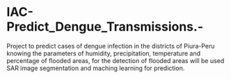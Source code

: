 # IAC-Predict_Dengue_Transmissions.-
Project to predict cases of dengue infection in the districts of Piura-Peru knowing the parameters of humidity, precipitation, temperature and percentage of flooded areas, for the detection of flooded areas will be used SAR image segmentation and maching learning for prediction. 
